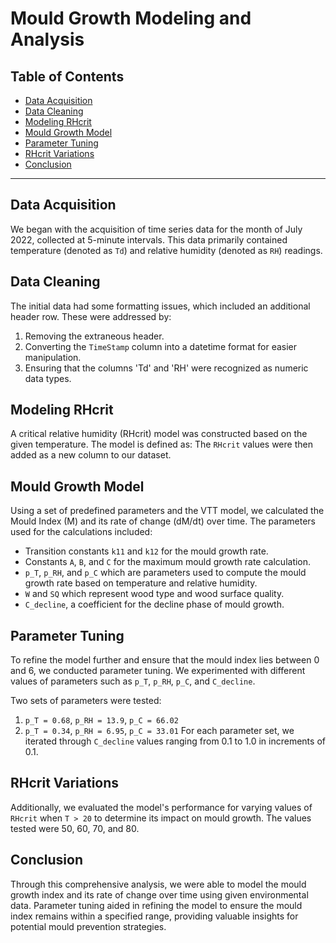 # Mould Growth Modeling and Analysis

## Table of Contents
- [Data Acquisition](#data-acquisition)
- [Data Cleaning](#data-cleaning)
- [Modeling RHcrit](#modeling-rhcrit)
- [Mould Growth Model](#mould-growth-model)
- [Parameter Tuning](#parameter-tuning)
- [RHcrit Variations](#rhcrit-variations)
- [Conclusion](#conclusion)

---

## Data Acquisition
We began with the acquisition of time series data for the month of July 2022, collected at 5-minute intervals. This data primarily contained temperature (denoted as `Td`) and relative humidity (denoted as `RH`) readings.

## Data Cleaning
The initial data had some formatting issues, which included an additional header row. These were addressed by:
1. Removing the extraneous header.
2. Converting the `TimeStamp` column into a datetime format for easier manipulation.
3. Ensuring that the columns 'Td' and 'RH' were recognized as numeric data types.

## Modeling RHcrit
A critical relative humidity (RHcrit) model was constructed based on the given temperature. The model is defined as:
The `RHcrit` values were then added as a new column to our dataset.

## Mould Growth Model
Using a set of predefined parameters and the VTT model, we calculated the Mould Index (M) and its rate of change (dM/dt) over time. The parameters used for the calculations included:
- Transition constants `k11` and `k12` for the mould growth rate.
- Constants `A`, `B`, and `C` for the maximum mould growth rate calculation.
- `p_T`, `p_RH`, and `p_C` which are parameters used to compute the mould growth rate based on temperature and relative humidity.
- `W` and `SQ` which represent wood type and wood surface quality.
- `C_decline`, a coefficient for the decline phase of mould growth.

## Parameter Tuning
To refine the model further and ensure that the mould index lies between 0 and 6, we conducted parameter tuning. We experimented with different values of parameters such as `p_T`, `p_RH`, `p_C`, and `C_decline`.

Two sets of parameters were tested:
1. `p_T = 0.68`, `p_RH = 13.9`, `p_C = 66.02`
2. `p_T = 0.34`, `p_RH = 6.95`, `p_C = 33.01`
For each parameter set, we iterated through `C_decline` values ranging from 0.1 to 1.0 in increments of 0.1.

## RHcrit Variations
Additionally, we evaluated the model's performance for varying values of `RHcrit` when `T > 20` to determine its impact on mould growth. The values tested were 50, 60, 70, and 80.

## Conclusion
Through this comprehensive analysis, we were able to model the mould growth index and its rate of change over time using given environmental data. Parameter tuning aided in refining the model to ensure the mould index remains within a specified range, providing valuable insights for potential mould prevention strategies.
